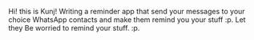 Hi! this is Kunj! Writing a reminder app that send your messages to your choice WhatsApp contacts and make them remind you your stuff :p. Let they Be worried to remind your stuff. :p.